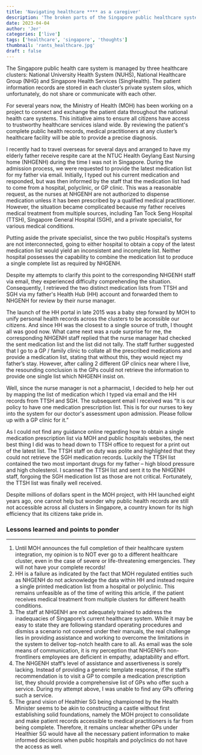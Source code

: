 ```yaml
---
title: 'Navigating healthcare **** as a caregiver'
description: 'The broken parts of the Singapore public healthcare system'
date: 2023-04-04
author: 'Jer'
categories: ['live']
tags: ['healthcare', 'singapore', 'thoughts']
thumbnail: 'rants_healthcare.jpg'
draft : false
---
```


The Singapore public health care system is managed by three healthcare clusters: National University Health System (NUHS), National Healthcare Group (NHG) and Singapore Health Services (SingHealth). The patient information records are stored in each cluster’s private system silos, which unfortunately, do not share or communicate with each other.

For several years now, the Ministry of Health (MOH) has been working on a project to connect and exchange the patient data throughout the national health care systems. This initiative aims to ensure all citizens have access to trustworthy healthcare services island wide. By reviewing the patient's complete public health records, medical practitioners at any cluster’s healthcare facility will be able to provide a precise diagnosis.

I recently had to travel overseas for several days and arranged to have my elderly father receive respite care at the NTUC Health Geylang East Nursing home (NHGENH) during the time I was not in Singapore. During the admission process, we were requested to provide the latest medication list for my father via email. Initially, I typed out his current medication and responded, but was then informed by the staff that the medication list had to come from a hospital, polyclinic, or GP clinic. This was a reasonable request, as the nurses at NHGENH are not authorized to dispense medication unless it has been prescribed by a qualified medical practitioner. However, the situation became complicated because my father receives medical treatment from multiple sources, including Tan Tock Seng Hospital (TTSH), Singapore General Hospital (SGH), and a private specialist, for various medical conditions.

Putting aside the private specialist, since the two public Hospital’s systems are not interconnected, going to either hospital to obtain a copy of the latest medication list would yield an inconsistent and incomplete list. Neither hospital possesses the capability to combine the medication list to produce a single complete list as required by NHGENH.

Despite my attempts to clarify this point to the corresponding NHGENH staff via email, they experienced difficulty comprehending the situation. Consequently, I retrieved the two distinct medication lists from TTSH and SGH via my father's Health Hub (HH) account and forwarded them to NHGENH for review by their nurse manager.

The launch of the HH portal in late 2015 was a baby step forward by MOH to unify personal health records across the clusters to be accessible our citizens. And since HH was the closest to a single source of truth, I thought all was good now. What came next was a rude surprise for me, the corresponding NHGENH staff replied that the nurse manager had checked the sent medication list and the list did not tally. The staff further suggested that I go to a GP / family clinic to collate all the prescribed medications and provide a medication list, stating that without this, they would reject my father’s stay. However, after calling 2 different GP clinics near where I live, the resounding conclusion is the GPs could not retrieve the information to provide one single list which NHGENH insist on.

Well, since the nurse manager is not a pharmacist, I decided to help her out by mapping the list of medication which I typed via email and the HH records from TTSH and SGH. The subsequent email I received was “It is our policy to have one medication prescription list. This is for our nurses to key into the system for our doctor's assessment upon admission. Please follow up with a GP clinic for it.”

As I could not find any guidance online regarding how to obtain a single medication prescription list via MOH and public hospitals websites, the next best thing I did was to head down to TTSH office to request for a print out of the latest list. The TTSH staff on duty was polite and highlighted that they could not retrieve the SGH medication records. Luckily the TTSH list contained the two most important drugs for my father – high blood pressure and high cholesterol. I scanned the TTSH list and sent it to the NHGENH staff, forgoing the SGH medication list as those are not critical. Fortunately, the TTSH list was finally well received.

Despite millions of dollars spent in the MOH project, with HH launched eight years ago, one cannot help but wonder why public health records are still not accessible across all clusters in Singapore, a country known for its high efficiency that its citizens take pride in.

### Lessons learned and points to ponder

---

1. Until MOH announces the full completion of their healthcare system integration, my opinion is to NOT ever go to a different healthcare cluster, even in the case of severe or life-threatening emergencies. They will not have your complete records!
2. HH is a failure as indicated by the fact that MOH regulated entities such as NHGENH do not acknowledge the data within HH and instead require a single printed medication list from a hospital or polyclinic. This remains unfeasible as of the time of writing this article, if the patient receives medical treatment from multiple clusters for different health conditions.
3. The staff at NHGENH are not adequately trained to address the inadequacies of Singapore’s current healthcare system. While it may be easy to state they are following standard operating procedures and dismiss a scenario not covered under their manuals, the real challenge lies in providing assistance and working to overcome the limitations in the system to deliver top-notch health care to all. As email was the sole means of communication, it is my perception that NHGENH’s non-frontliners employees are deficient in empathy, adaptability and effort.
4. The NHGENH staff’s level of assistance and assertiveness is sorely lacking. Instead of providing a generic template response, if the staff’s recommendation is to visit a GP to compile a medication prescription list, they should provide a comprehensive list of GPs who offer such a service. During my attempt above, I was unable to find any GPs offering such a service.
5. The grand vision of Healthier SG being championed by the Health Minister seems to be akin to constructing a castle without first establishing solid foundations, namely the MOH project to consolidate and make patient records accessible to medical practitioners is far from being complete. Therefore, it remains unclear whether GPs under Healthier SG would have all the necessary patient information to make informed decisions when public hospitals and polyclinics do not have the access as well.

